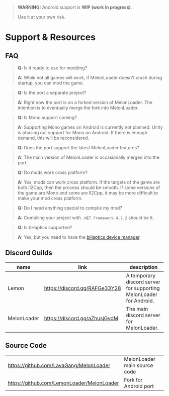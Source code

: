 > **WARNING:** Android support is **WIP (work in progress)**.
>
> Use it at your own risk.
# Support & Resources
## FAQ

> **Q:** Is it ready to use for modding?
>
> **A:** While not all games will work, if MelonLoader doesn't crash during startup, you can mod the game.

> **Q:** Is the port a separate project?
> 
> **A:** Right now the port is on a forked version of MelonLoader. The intention is to eventually merge the fork into MelonLoader.

> **Q:** Is Mono support coming?
> 
> **A:** Supporting Mono games on Android is currently not planned. Unity is phasing out support for Mono on Android. If there is enough demand, this will be reconsidered.

> **Q:** Does the port support the latest MelonLoader features?
> 
> **A:** The main version of MelonLoader is occasionally merged into the port.

[//]: # (wont be taking bug reports until ready to focus for release)
[//]: # (> **Q:** Where should I report bugs?)
[//]: # (> )
[//]: # (> **A:** The support discord for the Android port would be the best place. https://discord.gg/RAFGe33Y28)

> **Q:** Do mods work cross platform?
> 
> **A:** Yes, mods can work cross platform. If the targets of the game are both Il2Cpp, then the process should be smooth. If some versions of the game are Mono and some are Il2Cpp, it may be more difficult to make your mod cross platform. 

> **Q:** Do I need anything special to compile my mod?
> 
> **A:** Compiling your project with `.NET Framework 4.7.2` should be it.

> **Q:** Is bHaptics supported?
>
> **A:** Yes, but you need to have the [bHaptics device manager](https://sidequestvr.com/app/3165/bhaptics-player).

## Discord Guilds
| name        | link                          | description                                                        |
|-------------|-------------------------------|--------------------------------------------------------------------|
| Lemon       | https://discord.gg/RAFGe33Y28 | A temporary discord server for supporting MelonLoader for Android. |
| MelonLoader | https://discord.gg/aZhusjGydM | The main discord server for MelonLoader.                           |

## Source Code
|                                            |                              |
|--------------------------------------------|------------------------------|
| https://github.com/LavaGang/MelonLoader    | MelonLoader main source code |
| https://github.com/LemonLoader/MelonLoader | Fork for Android port        |
